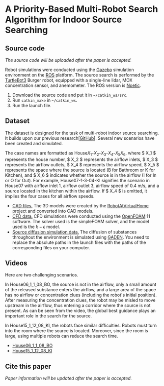 # A Priority-Based Multi-Robot Search Algorithm for Indoor Source Searching

## Source code

*The source code will be uploaded after the paper is accepted.*

Robot simulations were conducted using the [Gazebo](https://gazebosim.org/home) simulation environment on the [ROS](https://www.ros.org/) platform. The source search is performed by the [TurtleBot3](https://emanual.robotis.com/docs/en/platform/turtlebot3/overview/) Burger robot, equipped with a single-line lidar, MOX concentration sensor, and anemometer. The ROS version is [Noetic](https://wiki.ros.org/noetic).

1. Download the source code and put it in `~/catkin_ws/src`.
2. Run `catkin_make` in `~/catkin_ws`.
3. Run the launch file.

## Dataset

The dataset is designed for the task of multi-robot indoor source searching. It builds upon our previous research\[[GitHub](https://github.com/mwanggh/An-Exploration-Enhanced-Search-Algorithm-for-Robot-Indoor-Source-Searching)\]. Several new scenarios have been created and simulated. 

The case names are formatted as House$X_1$-$X_2$-$X_3$-$X_4$-$X_5 X_6$, where $ X_1 $ represents the house number, $ X_2 $ represents the airflow inlets, $ X_3 $ represents the airflow outlets, $ X_4 $ represents the airflow speed, $ X_5 $ represents the space where the source is located (B for Bathroom or K for Kitchen), and $ X_6 $ indicates whether the source is in the airflow (I for In or O for Out). For example, House07-1-3-04-KI signifies the scenario in House07 with airflow inlet 1, airflow outlet 3, airflow speed of 0.4 m/s, and a source located in the kitchen within the airflow. If $ X_4 $ is omitted, it implies the four cases for all airflow speeds.

- [CAD files.](https://huggingface.co/datasets/WangHaaa/SourceSearchingDatasetCAD) The 3D models were created by the [RobotAtVirtualHome](https://github.com/DavidFernandezChaves/RobotAtVirtualHome) project and converted into CAD models.
- [CFD data.](https://huggingface.co/datasets/WangHaaa/SourceSearchingDatasetCFD) CFD simulations were conducted using the [OpenFOAM](https://openfoam.org/) 11 software. The solver used is the simpleFOAM solver, and the model used is the $k-\epsilon$ model.
- [Source diffusion simulation data.](https://huggingface.co/datasets/WangHaaa/SourceSearchingDatasetGADEN) The diffusion of substances throughout the environment is simulated using [GADEN](https://github.com/MAPIRlab/gaden). You need to replace the absolute paths in the launch files with the paths of the corresponding files on your computer.

## Videos

Here are two challenging scenarios.

In House06_1_1_08_BO, the source is not in the airflow, only a small amount of the released substance enters the airflow, and a large area of the space has no airflow or concentration clues (including the robot's initial position). After measuring the concentration clues, the robot may be misled to move upstream in the airflow, thus entering a corridor where the source is not present. As can be seen from the video, the global best guidance plays an important role in the search for the source.

In House15_1_12_08_KI, the robots face similar difficulties. Robots must turn into the room where the source is located. Moreover, since the room is large, using multiple robots can reduce the search time.

- [House06_1_1_08_BO](https://youtu.be/7NADVH4X-HM)
- [House15_1_12_08_KI](https://youtu.be/Cp7u-X54fSM)

## Cite this paper

*Paper information will be updated after the paper is accepted.*
